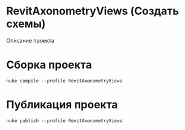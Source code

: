 # RevitAxonometryViews (Создать схемы)
Описание проекта 

# Сборка проекта
```
nuke compile --profile RevitAxonometryViews
```

# Публикация проекта
```
nuke publish --profile RevitAxonometryViews
```
